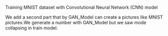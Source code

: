 Training MNIST dataset with Convolutional Neural Network (CNN) model

We add a second part that by GAN_Model can create a pictures like MNIST pictures.We generate a number with GAN_Model but we saw mode collapsing in train model.
